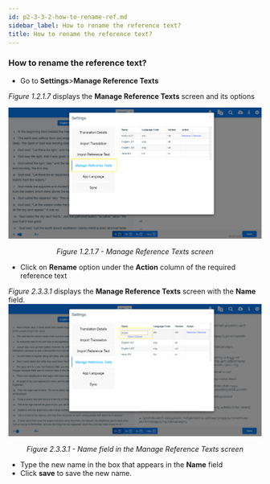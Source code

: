 ```yaml
---
id: p2-3-3-2-how-to-rename-ref.md
sidebar_label: How to rename the reference text?
title: How to rename the reference text?
---
```


### How to rename the reference text?

-   Go to **Settings**>**Manage Reference Texts**

_Figure 1.2.1.7_ displays the **Manage Reference Texts** screen and its options

![alt text](../../../../../static/AutographaLiveImages/Getting_Started/manage-reference-texts-fig-1.2.1.7.jpg 'Manage Reference Texts screen')
<div align="center"style="font-style: italic;">Figure 1.2.1.7 - Manage Reference Texts screen</div>

-   Click on **Rename** option under the **Action** column of the required reference text

_Figure 2.3.3.1_ displays the **Manage Reference Texts** screen with the **Name** field.
![alt text](../../../../../static/AutographaLiveImages/Settings/name-field-manage-reference-texts-fig-2.3.3.1.jpg 'Name field in the Manage Reference Texts screen')
<div align="center"style="font-style: italic;">Figure 2.3.3.1 - Name field in the Manage Reference Texts screen</div>

-   Type the new name in the box that appears in the **Name** field
-   Click **save** to save the new name.
